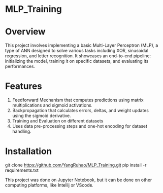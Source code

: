 # MLP_Training

# Overview

This project involves implementing a basic Multi-Layer Perceptron (MLP), a type of ANN designed to solve various tasks including XOR, sinusoidal regression, and letter recognition. It showcases an end-to-end pipeline: initializing the model, training it on specific datasets, and evaluating its performances. 

# Features
1. Feedforward Mechanism that computes predictions using matrix multiplications and sigmoid activations.
2. Backpropagation that calculates errors, deltas, and weight updates using the sigmoid derivative.
3. Training and Evaluation on different datasets
4. Uses data pre-processing steps and one-hot encoding for dataset handling.

# Installation 
git clone https://github.com/YangRuhao/MLP_Training.git
pip install -r requirements.txt

This project was done on Jupyter Notebook, but it can be done on other computing platforms, like Intellij or VScode.
